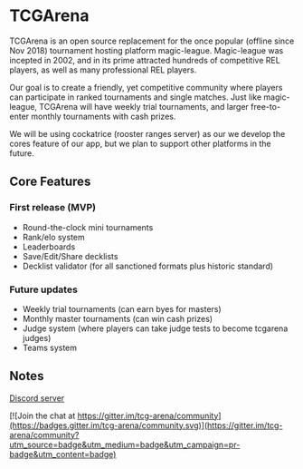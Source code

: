 # TCGArena

TCGArena is an open source replacement for the once popular (offline since Nov 2018) tournament hosting platform magic-league. Magic-league was incepted in 2002, and in its prime attracted hundreds of competitive REL players, as well as many professional REL players.

Our goal is to create a friendly, yet competitive community where players can participate in ranked tournaments and single matches. Just like magic-league, TCGArena will have weekly trial tournaments, and larger free-to-enter monthly tournaments with cash prizes. 

We will be using cockatrice (rooster ranges server) as our we develop the cores feature of our app, but we plan to support other platforms in the future.

## Core Features

 ### First release (MVP)
   - Round-the-clock mini tournaments 
   - Rank/elo system
   - Leaderboards
   - Save/Edit/Share decklists
   - Decklist validator (for all sanctioned formats plus historic standard)
 
 ### Future updates
   - Weekly trial tournaments (can earn byes for masters)
   - Monthly master tournaments (can win cash prizes)
   - Judge system (where players can take judge tests to become tcgarena judges)
   - Teams system

## Notes
 
[Discord server](https://discord.gg/DwNr2DD)

[![Join the chat at https://gitter.im/tcg-arena/community](https://badges.gitter.im/tcg-arena/community.svg)](https://gitter.im/tcg-arena/community?utm_source=badge&utm_medium=badge&utm_campaign=pr-badge&utm_content=badge)
